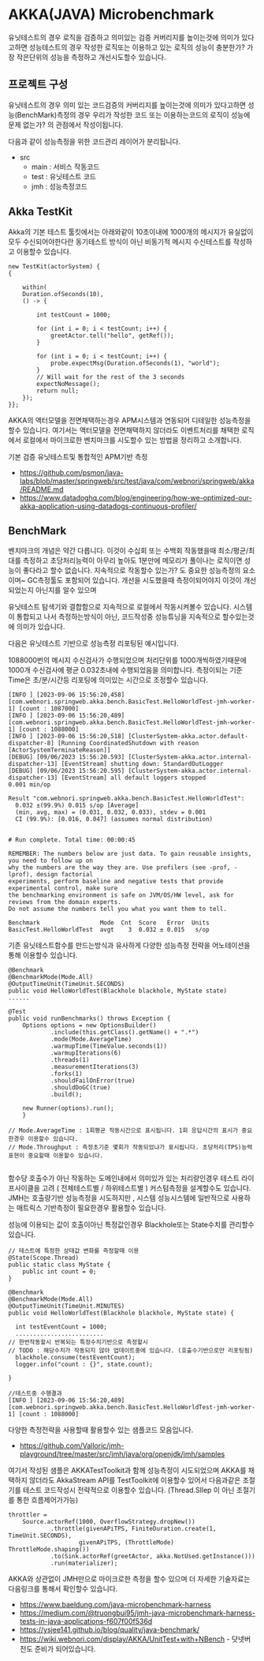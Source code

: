 # AKKA(JAVA) Microbenchmark
 
유닛테스트의 경우 로직을 검증하고 의미있는 검증 커버리지를 높이는것에 의미가 있다고하면
성능테스트의 경우 작성한 로직또는 이용하고 있는 로직의 성능이 충분한가? 가장 작은단위의 성능을 측정하고 개선시도할수 있습니다.


## 프로젝트 구성

유닛테스트의 경우 의미 있는 코드검증의 커버리지를 높이는것에 의미가 있다고하면
성능(BenchMark)측정의 경우 우리가 작성한 코드 또는 이용하는코드의 로직이 성능에 문제 없는가? 의 관점에서 작성이됩니다.

다음과 같이 성능측정을 위한 코드관리 레이어가 분리됩니다.

- src
  - main : 서비스 작동코드 
  - test : 유닛테스트 코드
  - jmh : 성능측정코드

## Akka TestKit

Akka의 기본 테스트 툴킷에서는 아래와같이  10초이내에 1000개의 메시지가 유실없이 모두 수신되어야한다란 
동기테스트 방식이 아닌 비동기적 메시지 수신테스트를 작성하고 이용할수 있습니다.

```
new TestKit(actorSystem) {
{
    
    within(
    Duration.ofSeconds(10),
    () -> {

        int testCount = 1000;

        for (int i = 0; i < testCount; i++) {
            greetActor.tell("hello", getRef());
        }

        for (int i = 0; i < testCount; i++) {            
            probe.expectMsg(Duration.ofSeconds(1), "world");
        }        
        // Will wait for the rest of the 3 seconds
        expectNoMessage();
        return null;
    });
}};
```

AKKA의 액터모델을 전면채택하는경우 APM시스템과 연동되어 디테일한 성능측정을 할수 있습니다.
여기서는 액터모델을 전면채택하지 않더라도 이벤트처리를 채택한 로직에서
로컬에서 마이크로한 벤치마크를 시도할수 있는 방법을 정리하고 소개합니다. 

기본 검증 유닛테스트및 통합적인 APM기반 측정
- https://github.com/psmon/java-labs/blob/master/springweb/src/test/java/com/webnori/springweb/akka/README.md
- https://www.datadoghq.com/blog/engineering/how-we-optimized-our-akka-application-using-datadogs-continuous-profiler/

## BenchMark

벤치마크의 개념은 약간 다릅니다. 이것이 수십회 또는 수백회 작동했을때 최소/평균/최대를 측정하고
초당처리능력이 아무리 높아도 1분만에 메모리가 풀이나는 로직이면 성능이 좋다라고 할수 없습니다.
지속적으로 작동할수 있는가? 도 중요한 성능측정의 요소이며~ GC측정툴도 포함되어 있습니다.
개선을 시도했을때 측정이되어야지 이것이 개선되었는지 아닌지를 알수 있으며

유닛테스트 탐색기와 결합함으로 지속적으로 로컬에서 작동시켜볼수 있습니다.
시스템이 통합되고 나서 측정하는방식이 아닌, 코드작성중 성능튜닝을 지속적으로 할수있는것에 의미가 있습니다.

다음은 유닛테스트 기반으로 성능측정 리포팅된 예시입니다. 

1088000번의 메시지 수신검사가 수행되었으며
처리단위를 1000개씩하였기때문에  1000개 수신검사에 평균 0.032초내에 수행되었음을 의미합니다.
측정이되는 기준 Time은 초/분/시간등 리포팅에 의미있는 시간으로 조정할수 있습니다.

```
[INFO ] [2023-09-06 15:56:20,458] [com.webnori.springweb.akka.bench.BasicTest.HelloWorldTest-jmh-worker-1] [count : 1087000]
[INFO ] [2023-09-06 15:56:20,489] [com.webnori.springweb.akka.bench.BasicTest.HelloWorldTest-jmh-worker-1] [count : 1088000]
[INFO ] [2023-09-06 15:56:20,518] [ClusterSystem-akka.actor.default-dispatcher-8] [Running CoordinatedShutdown with reason [ActorSystemTerminateReason]]
[DEBUG] [09/06/2023 15:56:20.593] [ClusterSystem-akka.actor.internal-dispatcher-13] [EventStream] shutting down: StandardOutLogger
[DEBUG] [09/06/2023 15:56:20.595] [ClusterSystem-akka.actor.internal-dispatcher-13] [EventStream] all default loggers stopped
0.001 min/op

Result "com.webnori.springweb.akka.bench.BasicTest.HelloWorldTest":
  0.032 ±(99.9%) 0.015 s/op [Average]
  (min, avg, max) = (0.031, 0.032, 0.033), stdev = 0.001
  CI (99.9%): [0.016, 0.047] (assumes normal distribution)


# Run complete. Total time: 00:00:45

REMEMBER: The numbers below are just data. To gain reusable insights, you need to follow up on
why the numbers are the way they are. Use profilers (see -prof, -lprof), design factorial
experiments, perform baseline and negative tests that provide experimental control, make sure
the benchmarking environment is safe on JVM/OS/HW level, ask for reviews from the domain experts.
Do not assume the numbers tell you what you want them to tell.

Benchmark                 Mode  Cnt  Score   Error  Units
BasicTest.HelloWorldTest  avgt    3  0.032 ± 0.015   s/op
```


기존 유닛테스트함수를 만드는방식과 유사하게
다양한 성능측정 전략을 어노테이션을 통해 이용할수 있습니다.
```
@Benchmark
@BenchmarkMode(Mode.All)
@OutputTimeUnit(TimeUnit.SECONDS)
public void HelloWorldTest(Blackhole blackhole, MyState state) 
......

@Test
public void runBenchmarks() throws Exception {
    Options options = new OptionsBuilder()
            .include(this.getClass().getName() + ".*")
            .mode(Mode.AverageTime)
            .warmupTime(TimeValue.seconds(1))
            .warmupIterations(6)
            .threads(1)
            .measurementIterations(3)
            .forks(1)
            .shouldFailOnError(true)
            .shouldDoGC(true)
            .build();

    new Runner(options).run();
    }

// Mode.AverageTime : 1회평균 작동시간으로 표시됩니다. 1회 응답시간의 표시가 중요한경우 이용할수 있습니다.
// Mode.Throughput : 측정초기준 몇회가 작동되었냐가 표시됩니다. 초당처리(TPS)능력 표현이 중요할때 이용할수 있습니다.
    
```

함수당 호출수가 아닌 작동하는 도메인내에서 의미있가 있는  처리량인경우  테스트 라이프사이클을 고려 ( 전체테스트별 / 하위테스트별 ) 
커스텀측정을 설계할수도 있습니다.  
JMH는 호출량기반 성능측정을 시도하지만 , 시스템 성능시스템에 일반적으로 사용하는  매트릭스 기반측정이 필요한경우 활용할수 있습니다.

성능에 이용되는 값이 호출이아닌 특정값인경우 Blackhole또는 State수치를 관리할수 있습니다.
```
// 테스트에 특정한 상태값 변화를 측정할때 이용
@State(Scope.Thread)
public static class MyState {
    public int count = 0;
}

@Benchmark
@BenchmarkMode(Mode.All)
@OutputTimeUnit(TimeUnit.MINUTES)
public void HelloWorldTest(Blackhole blackhole, MyState state) {

  int testEventCount = 1000;
  .........................
// 한번작동할시 반복되는 특정수치기반으로 측정할시
// TODO : 해당수치가 작동되지 않아 업데이트중에 있습니다. (호출수기반으로만 리포팅됨)   
  blackhole.consume(testEventCount);
  logger.info("count : {}", state.count);

}

//테스트중 수행결과
[INFO ] [2023-09-06 15:56:20,489] [com.webnori.springweb.akka.bench.BasicTest.HelloWorldTest-jmh-worker-1] [count : 1088000]
```

다양한 측정전략을 사용할때 활용할수 있는 샘플코드 모음입니다.
- https://github.com/Valloric/jmh-playground/tree/master/src/jmh/java/org/openjdk/jmh/samples

여기서 작성된 샘플은 AKKATestToolkit과 함께 성능측정이 시도되었으며
AKKA를 채택하지 않더라도 AkkaStream API를 TestToolkit에 이용할수 있어서
다음과같은 조절기를 테스트 코드작성시 전략적으로 이용할수 있습니다.
(Thread.Sllep 이 아닌 조절기를 통한 흐름제어가가능)
```
throttler =
    Source.actorRef(1000, OverflowStrategy.dropNew())
            .throttle(givenAPiTPS, FiniteDuration.create(1, TimeUnit.SECONDS),
                    givenAPiTPS, (ThrottleMode) ThrottleMode.shaping())
            .to(Sink.actorRef(greetActor, akka.NotUsed.getInstance()))
            .run(materializer);
```

AKKA와 상관없이 JMH만으로 마이크로한 측정을 할수 있으며
더 자세한 기술자료는  다음링크를 통해서 확인할수 있습니다.

- https://www.baeldung.com/java-microbenchmark-harness
- https://medium.com/@truongbui95/jmh-java-microbenchmark-harness-tests-in-java-applications-f607f00f536d
- https://ysjee141.github.io/blog/quality/java-benchmark/
- https://wiki.webnori.com/display/AKKA/UnitTest+with+NBench - 닷넷버전도 준비가 되어있습니다.
